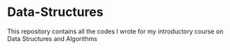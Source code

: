 # Data-Structures

This repository contains all the codes I wrote for my introductory course on Data Structures and Algorithms
